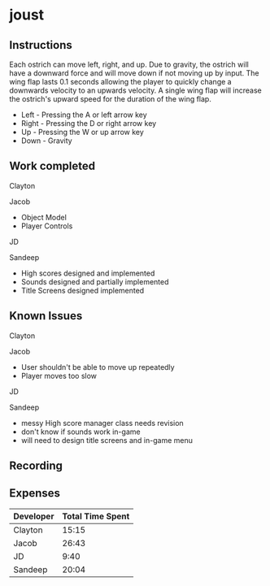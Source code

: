 # joust

## Instructions
Each ostrich can move left, right, and up. Due to gravity, the ostrich will have a downward force and 
will move down if not moving up by input. The wing flap lasts 0.1 seconds allowing the player to quickly change a downwards velocity 
to an upwards velocity. A single wing flap will increase the ostrich's upward speed for the duration of the wing flap.

* Left - Pressing the A or left arrow key
* Right - Pressing the D or right arrow key
* Up - Pressing the W or up arrow key
* Down - Gravity

## Work completed
Clayton

Jacob
* Object Model
* Player Controls

JD

Sandeep
* High scores designed and implemented
* Sounds designed and partially implemented
* Title Screens designed implemented

## Known Issues
Clayton

Jacob
* User shouldn't be able to move up repeatedly
* Player moves too slow

JD

Sandeep
* messy High score manager class needs revision
* don't know if sounds work in-game
* will need to design title screens and in-game menu

## Recording

## Expenses
| Developer | Total Time Spent |
|-----------|------------------|
| Clayton | 15:15 |
| Jacob | 26:43 |
| JD | 9:40 |
| Sandeep | 20:04 |
